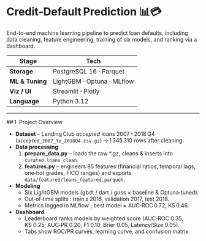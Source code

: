 # Credit‑Default Prediction 📊💳

End-to-end machine learning pipeline to predict loan defaults, including data cleaning, feature engineering, training of six models, and ranking via a dashboard.

| Stage           | Tech                       |
|-----------------|----------------------------|
| **Storage**     | PostgreSQL 16 · Parquet    |
| **ML & Tuning** | LightGBM · Optuna · MLflow |
| **Viz / UI**    | Streamlit · Plotly         |
| **Language**    | Python 3.12                |

---

## 1 Project Overview
* **Dataset** – Lending Club *accepted* loans 2007 – 2018 Q4 (`accepted_2007_to_2018Q4.csv.gz`) → 1 345 310 rows after cleaning.  
* **Data processing**  
  1. **prepare_data.py** – loads the raw *.gz, cleans & inserts into `curated.loans_clean`.  
  2. **features.py** – engineers 85 features (financial ratios, temporal lags, one‑hot grades, FICO ranges) and exports `data/featured/loans_featured.parquet`.  
* **Modeling**  
  * Six LightGBM models (gbdt / dart / goss × baseline & Optuna‑tuned).  
  * Out‑of‑time splits : train ≤ 2016, validation 2017, test 2018.  
  * Metrics logged in MLflow ; best model ≈ AUC‑ROC 0.72, KS 0.46.  
* **Dashboard**  
  * Leaderboard ranks models by weighted score (AUC‑ROC 0.35, KS 0.25, AUC‑PR 0.20, F1 0.10, Brier 0.05, Latency/Size 0.05).  
  * Tabs show ROC/PR curves, learning curve, and confusion matrix.
